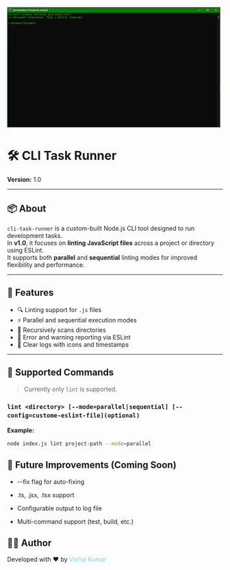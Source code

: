 # ![alt text](image-3.png)

# 🛠️ CLI Task Runner

**Version:** 1.0

---

## 📦 About

`cli-task-runner` is a custom-built Node.js CLI tool designed to run development tasks.  
In **v1.0**, it focuses on **linting JavaScript files** across a project or directory using ESLint.  
It supports both **parallel** and **sequential** linting modes for improved flexibility and performance.

---

## 🚀 Features

- 🔍 Linting support for `.js` files
- ⚡ Parallel and sequential execution modes
- 📂 Recursively scans directories
- 🧾 Error and warning reporting via ESLint
- 📄 Clear logs with icons and timestamps

---

## 📁 Supported Commands

> Currently only `lint` is supported.

### `lint <directory> [--mode=parallel|sequential] [--config=custome-eslint-file](optional)`

**Example:**

```bash
node index.js lint project-path --mode=parallel
```

## 📌 Future Improvements (Coming Soon)

- --fix flag for auto-fixing

- .ts, .jsx, .tsx support

- Configurable output to log file

- Multi-command support (test, build, etc.)

## 🧑‍💻 Author

Developed with ❤️ by <span style="color: skyblue;">Vishal Kumar</span>
